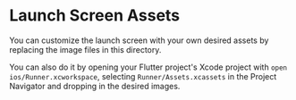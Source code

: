 # Launch Screen Assets

You can customize the launch screen with your own desired assets by replacing the image files in
this directory.

You can also do it by opening your Flutter project's Xcode project with `open ios/Runner.xcworkspace`,
selecting `Runner/Assets.xcassets` in the Project Navigator and dropping in the desired images.
